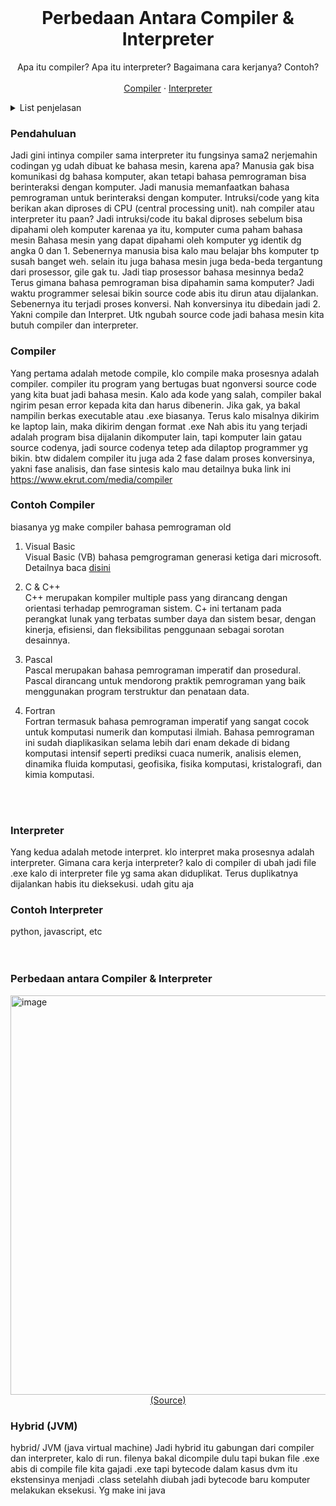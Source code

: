 <br />
<div align="center">
  <h1 align="center">Perbedaan Antara Compiler & Interpreter</h1>
  <p align="center">
    Apa itu compiler? Apa itu interpreter? Bagaimana cara kerjanya? Contoh?
    <br />
    <br />
    <a href="https://github.com/othneildrew/Best-README-Template">Compiler</a>
    ·
    <a href="https://github.com/othneildrew/Best-README-Template/issues">Interpreter</a>
  </p>
</div>

<details>
  <summary>List penjelasan</summary>
  <ol>
    <li>
      <a href="#com">Compiler</a>
      <ul>
        <li><a href="#com">Cara kerja compiler</a></li>
        <li><a href="#contohcom">Contoh compiler</a></li>
      </ul>
    </li>
    <li>
      <a href="#inter">Interpreter</a>
      <ul>
        <li><a href="#inter">Cara kerja interpreter</a></li>
        <li><a href="#contohinter">Contoh interpreter</a></li>
      </ul>
    </li>
    <li><a href="#perbedaan">Perbedaan antara Compiler & Interpreter</a></li>
	<li><a href="#usage">Hybrid (JVM)</a></li>
  </ol>
</details>

### Pendahuluan
Jadi gini intinya compiler sama interpreter itu fungsinya sama2 nerjemahin codingan yg udah dibuat ke bahasa mesin, karena apa? Manusia gak bisa komunikasi dg bahasa komputer, akan tetapi bahasa pemrograman bisa berinteraksi dengan komputer. Jadi manusia memanfaatkan bahasa pemrograman untuk berinteraksi dengan komputer. Intruksi/code yang kita berikan akan diproses di CPU (central processing unit). nah compiler atau interpreter itu paan? Jadi intruksi/code itu bakal diproses sebelum bisa dipahami oleh komputer karenaa ya itu, komputer cuma paham bahasa mesin 
Bahasa mesin yang dapat dipahami oleh komputer yg identik dg angka 0 dan 1. Sebenernya manusia bisa kalo mau belajar bhs komputer tp susah banget weh. selain itu juga bahasa mesin juga beda-beda tergantung dari prosessor, gile gak tu. Jadi tiap prosessor bahasa mesinnya beda2
Terus gimana bahasa pemrograman bisa dipahamin sama komputer? Jadi waktu programmer selesai bikin source code abis itu dirun atau dijalankan. Sebenernya itu terjadi proses konversi. Nah konversinya itu dibedain jadi 2. Yakni compile dan Interpret. Utk ngubah source code jadi bahasa mesin kita butuh compiler dan interpreter.

<div id="com"></div>

### Compiler

Yang pertama adalah metode compile, klo compile maka prosesnya adalah compiler. compiler itu program yang bertugas buat ngonversi source code yang kita buat jadi bahasa mesin. Kalo ada kode yang salah, compiler bakal ngirim pesan error kepada kita dan harus dibenerin. Jika gak, ya bakal nampilin berkas executable atau .exe biasanya. Terus kalo misalnya dikirim ke laptop lain, maka dikirim dengan format .exe 
Nah abis itu yang terjadi adalah program bisa dijalanin dikomputer lain, tapi komputer lain gatau source codenya, jadi source codenya tetep ada dilaptop programmer yg bikin. btw didalem compiler itu juga ada 2 fase dalam proses konversinya, yakni fase analisis, dan fase sintesis kalo mau detailnya buka link ini
https://www.ekrut.com/media/compiler



<div id="contohcom"></div>
<h3>Contoh Compiler</h3>
biasanya yg make compiler bahasa pemrograman old

1. Visual Basic <br>
	Visual Basic (VB) bahasa pemgrograman generasi ketiga dari microsoft. Detailnya baca <a href="https://id.wikipedia.org/wiki/Visual_Basic">disini</a>

2. C & C++ <br>
	C++ merupakan kompiler multiple pass yang dirancang dengan orientasi terhadap pemrograman sistem. C+ ini tertanam pada perangkat lunak yang terbatas sumber daya dan sistem besar, dengan kinerja, efisiensi, dan fleksibilitas penggunaan sebagai sorotan desainnya.

3. Pascal <br>
	Pascal merupakan bahasa pemrograman imperatif dan prosedural. Pascal dirancang untuk mendorong praktik pemrograman yang baik menggunakan program terstruktur dan penataan data.

4. Fortran <br>
	Fortran termasuk bahasa pemrograman imperatif yang sangat cocok untuk komputasi numerik dan komputasi ilmiah. Bahasa pemrograman ini sudah diaplikasikan selama lebih dari enam dekade di bidang komputasi intensif seperti prediksi cuaca numerik, analisis elemen, dinamika fluida komputasi, geofisika, fisika komputasi, kristalografi, dan kimia komputasi.
	
<br>
<br>

<div id="inter"></div>

### Interpreter

Yang kedua adalah metode interpret. klo interpret maka prosesnya adalah interpreter. Gimana cara kerja interpreter? kalo di compiler di ubah jadi file .exe
kalo di interpreter file yg sama akan diduplikat. Terus duplikatnya dijalankan habis itu dieksekusi. udah gitu aja

<div id="contohinter"></div>
<h3>Contoh Interpreter</h3>
python, javascript, etc

<br>
<br>
<br>

<div id="perbedaan"></div>
<h3>Perbedaan antara Compiler & Interpreter</h3>

<img width="639" alt="image" src="https://user-images.githubusercontent.com/92344349/182743824-52a0c7a9-1c0e-4585-bd27-68eb2a66c42e.png">


<div align="center">
	<a href="https://medium.com/@larasn_/mengenal-compiler-dan-interpreter-30610c6df554">(Source)</a>
</div>

<div id="hyb"></div>
<h3>Hybrid (JVM)</h3>
hybrid/ JVM (java virtual machine) Jadi hybrid itu gabungan dari compiler dan interpreter, kalo di run. filenya bakal dicompile dulu tapi bukan file .exe 
abis di compile file kita gajadi .exe tapi bytecode dalam kasus dvm itu ekstensinya menjadi .class
setelahh diubah jadi bytecode baru komputer melakukan eksekusi. Yg make ini java




